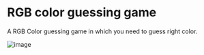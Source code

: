 # RGB color guessing game


A RGB Color guessing game in which you need to guess right color.

![image](https://user-images.githubusercontent.com/41536903/119881808-5685e500-bf4b-11eb-869c-e6cdea96aadc.png)

